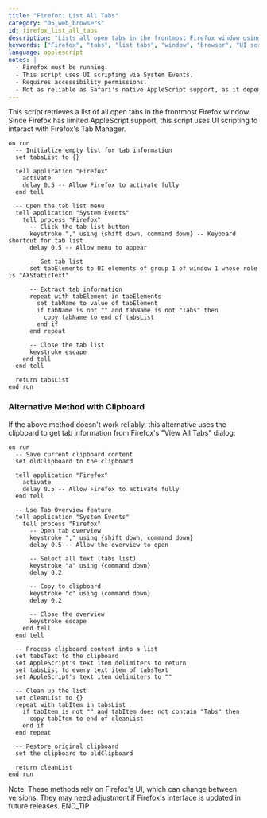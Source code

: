 ```yaml
---
title: "Firefox: List All Tabs"
category: "05_web_browsers"
id: firefox_list_all_tabs
description: "Lists all open tabs in the frontmost Firefox window using UI scripting."
keywords: ["Firefox", "tabs", "list tabs", "window", "browser", "UI scripting"]
language: applescript
notes: |
  - Firefox must be running.
  - This script uses UI scripting via System Events.
  - Requires accessibility permissions.
  - Not as reliable as Safari's native AppleScript support, as it depends on UI elements.
---
```


This script retrieves a list of all open tabs in the frontmost Firefox window. Since Firefox has limited AppleScript support, this script uses UI scripting to interact with Firefox's Tab Manager.

```applescript
on run
  -- Initialize empty list for tab information
  set tabsList to {}
  
  tell application "Firefox"
    activate
    delay 0.5 -- Allow Firefox to activate fully
  end tell
  
  -- Open the tab list menu
  tell application "System Events"
    tell process "Firefox"
      -- Click the tab list button
      keystroke "," using {shift down, command down} -- Keyboard shortcut for tab list
      delay 0.5 -- Allow menu to appear
      
      -- Get tab list
      set tabElements to UI elements of group 1 of window 1 whose role is "AXStaticText"
      
      -- Extract tab information
      repeat with tabElement in tabElements
        set tabName to value of tabElement
        if tabName is not "" and tabName is not "Tabs" then
          copy tabName to end of tabsList
        end if
      end repeat
      
      -- Close the tab list
      keystroke escape
    end tell
  end tell
  
  return tabsList
end run
```

### Alternative Method with Clipboard

If the above method doesn't work reliably, this alternative uses the clipboard to get tab information from Firefox's "View All Tabs" dialog:

```applescript
on run
  -- Save current clipboard content
  set oldClipboard to the clipboard
  
  tell application "Firefox"
    activate
    delay 0.5 -- Allow Firefox to activate fully
  end tell
  
  -- Use Tab Overview feature
  tell application "System Events"
    tell process "Firefox"
      -- Open tab overview
      keystroke "," using {shift down, command down}
      delay 0.5 -- Allow the overview to open
      
      -- Select all text (tabs list)
      keystroke "a" using {command down}
      delay 0.2
      
      -- Copy to clipboard
      keystroke "c" using {command down}
      delay 0.2
      
      -- Close the overview
      keystroke escape
    end tell
  end tell
  
  -- Process clipboard content into a list
  set tabsText to the clipboard
  set AppleScript's text item delimiters to return
  set tabsList to every text item of tabsText
  set AppleScript's text item delimiters to ""
  
  -- Clean up the list
  set cleanList to {}
  repeat with tabItem in tabsList
    if tabItem is not "" and tabItem does not contain "Tabs" then
      copy tabItem to end of cleanList
    end if
  end repeat
  
  -- Restore original clipboard
  set the clipboard to oldClipboard
  
  return cleanList
end run
```

Note: These methods rely on Firefox's UI, which can change between versions. They may need adjustment if Firefox's interface is updated in future releases.
END_TIP